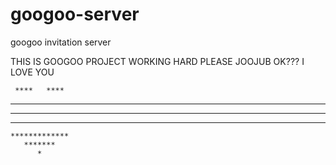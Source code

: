 # googoo-server
googoo invitation server


THIS IS GOOGOO PROJECT
WORKING HARD PLEASE JOOJUB OK???
I LOVE YOU
              
     ****   ****
   ******* *******
 *******************
  *****************
    *************
       *******
          *
          
 
 
 
